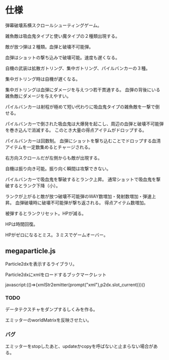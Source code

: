 # 仕様

弾幕破壊系横スクロールシューティングゲーム。

雑魚敵は吸血鬼タイプと使い魔タイプの２種類出現する。

敵が放つ弾は２種類。血弾と破壊不可能弾。

血弾はショットの撃ち込みで破壊可能。速度も遅くなる。

自機の武装は拡散ガトリング、集中ガトリング、パイルバンカーの３種。

集中ガトリング時は自機が遅くなる。

集中ガトリングは血弾にダメージを与えつつ若干貫通する。
血弾の背後にいる雑魚敵にダメージを与えやすい。

パイルバンカーは射程が極めて短い代わりに吸血鬼タイプの雑魚敵を一撃で倒せる。

パイルバンカーで倒された吸血鬼は大爆発を起こし、周辺の血弾と破壊不可能弾を巻き込んで消滅する。
このとき大量の得点アイテムがドロップする。

パイルバンカーは回数制。
血弾にショットを撃ち込むことでドロップする血清アイテムを一定数集めるとチャージされる。

右方向スクロールだが左側からも敵が出現する。

自機は振り向き可能。振り向く瞬間は攻撃できない。

パイルバンカーで吸血鬼を撃破するとランク上昇。
通常ショットで吸血鬼を撃破するとランク下降（小）。

ランクが上がると敵が放つ破壊不可能弾のWAY数増加・発射数増加・弾速上昇。
血弾破壊時に破壊不可能弾が撃ち返される。
得点アイテム数増加。

被弾するとランクリセット。HPが減る。

HPは時間回復。

HPがゼロになるとミス。３ミスでゲームオーバー。





## megaparticle.js

Particle2dxを表示するライブラリ。

Particle2dxにxmlをロードするブックマークレット

javascript:(()=>{xmlStr2emitter(prompt("xml"),p2dx.slot_current)})()

### TODO

データテクスチャをダンプするしくみを作る。

エミッターのworldMatrixを反映させたい。

### バグ

エミッターをstopしたあと、updateかcopyを呼ばないと止まらない場合がある。
